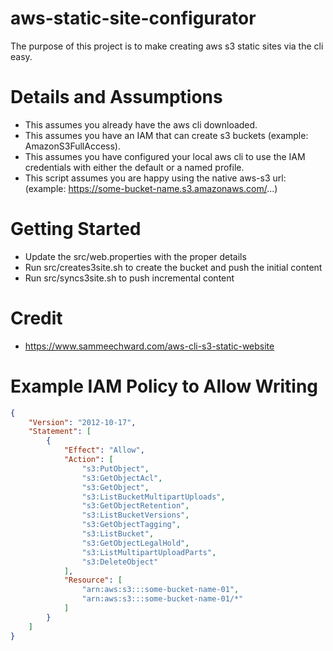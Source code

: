 # aws-static-site-configurator
The purpose of this project is to make creating aws s3 static sites via the cli easy.

# Details and Assumptions

* This assumes you already have the aws cli downloaded.
* This assumes you have an IAM that can create s3 buckets (example: AmazonS3FullAccess).
* This assumes you have configured your local aws cli to use the IAM credentials with either the default or a named profile.
* This script assumes you are happy using the native aws-s3 url: (example: https://some-bucket-name.s3.amazonaws.com/...)

# Getting Started

* Update the src/web.properties with the proper details
* Run src/creates3site.sh to create the bucket and push the initial content
* Run src/syncs3site.sh to push incremental content

# Credit

* https://www.sammeechward.com/aws-cli-s3-static-website

# Example IAM Policy to Allow Writing
```json
{
    "Version": "2012-10-17",
    "Statement": [
        {
            "Effect": "Allow",
            "Action": [
                "s3:PutObject",
                "s3:GetObjectAcl",
                "s3:GetObject",
                "s3:ListBucketMultipartUploads",
                "s3:GetObjectRetention",
                "s3:ListBucketVersions",
                "s3:GetObjectTagging",
                "s3:ListBucket",
                "s3:GetObjectLegalHold",
                "s3:ListMultipartUploadParts",
                "s3:DeleteObject"
            ],
            "Resource": [
                "arn:aws:s3:::some-bucket-name-01",
                "arn:aws:s3:::some-bucket-name-01/*"
            ]
        }
    ]
}
```
